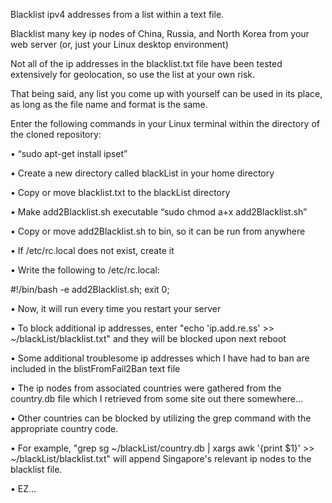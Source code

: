 Blacklist ipv4 addresses from a list within a text file. 

Blacklist many key ip nodes of China, Russia, and North Korea from your web server (or, just your Linux desktop environment)

Not all of the ip addresses in the blacklist.txt file have been tested extensively for geolocation, so use the list at your own risk.

That being said, any list you come up with yourself can be used in its place, as long as the file name and format is the same.

Enter the following commands in your Linux terminal within the directory of the cloned repository: 

• “sudo apt-get install ipset”

• Create a new directory called blackList in your home directory

• Copy or move blacklist.txt to the blackList directory

• Make add2Blacklist.sh executable “sudo chmod a+x add2Blacklist.sh”

• Copy or move add2Blacklist.sh to bin, so it can be run from anywhere

• If /etc/rc.local does not exist, create it

• Write the following to /etc/rc.local:

#!/bin/bash -e
add2Blacklist.sh;
exit 0;

• Now, it will run every time you restart your server

• To block additional ip addresses, enter "echo 'ip.add.re.ss' >> ~/blackList/blacklist.txt" and they will be blocked upon next reboot

• Some additional troublesome ip addresses which I have had to ban are included in the blistFromFail2Ban text file

• The ip nodes from associated countries were gathered from the country.db file which I retrieved from some site out there somewhere...

• Other countries can be blocked by utilizing the grep command with the appropriate country code.

• For example, "grep sg ~/blackList/country.db | xargs awk '{print $1}' >> ~/blackList/blacklist.txt" will append Singapore's 
relevant ip nodes to the blacklist file.

• EZ...

